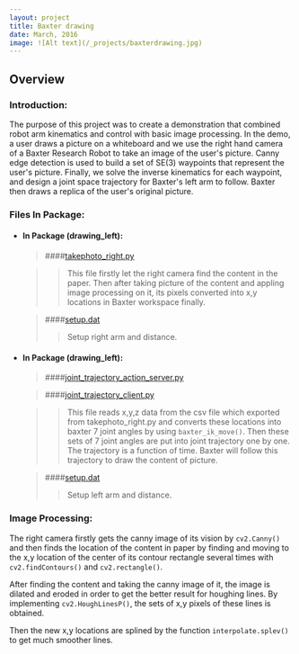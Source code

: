 ```yaml
---
layout: project
title: Baxter drawing
date: March, 2016
image: ![Alt text](/_projects/baxterdrawing.jpg)
---
```


## Overview
### Introduction:


The purpose of this project was to create a demonstration that combined robot arm kinematics and control with basic image processing. In the demo, a user draws a picture on a whiteboard and we use the right hand camera of a Baxter Research Robot to take an image of the user's picture. Canny edge detection is used to build a set of SE(3) waypoints that represent the user's picture. Finally, we solve the inverse kinematics for each waypoint, and design a joint space trajectory for Baxter's left arm to follow. Baxter then draws a replica of the user's original picture.



### Files In Package:
* #### In Package (drawing_left):
	
	>####[takephoto_right.py](https://github.com/MingheJiang/baxter_drawing/blob/master/takephoto_right/takephoto_right.py)
	
	>>This file firstly let the right camera find the content in the paper. Then after taking picture of the content and appling image processing on it, its pixels converted into x,y locations in Baxter workspace finally.
	
	>####[setup.dat](https://github.com/MingheJiang/baxter_drawing/blob/master/drawing_left/setup.dat)
	>>Setup right arm and distance.
	
* #### In Package (drawing_left):

	>####[joint_trajectory_action_server.py](https://github.com/MingheJiang/baxter_drawing/blob/master/drawing_left/joint_trajectory_action_server.py)
	
	>####[joint_trajectory_client.py](https://github.com/MingheJiang/baxter_drawing/blob/master/drawing_left/joint_trajectory_client.py)
	
	>>This file reads x,y,z data from the csv file which exported from takephoto_right.py and converts these locations into baxter 7 joint angles by using `baxter_ik_move()`. Then these sets of 7 joint angles are put into joint trajectory one by one. The trajectory is a function of time. Baxter will follow this trajectory to draw the content of picture. 
	
	>####[setup.dat](https://github.com/MingheJiang/baxter_drawing/blob/master/takephoto_right/setup.dat)
	>>Setup left arm and distance.

### Image Processing:

The right camera firstly gets the canny image of its vision by `cv2.Canny()` and then finds the location of the content in paper by finding and moving to the x,y location of the center of its contour rectangle several times with `cv2.findContours()` and `cv2.rectangle()`.

After finding the content and taking the canny image of it, the image is dilated and eroded in order to get the better result for houghing lines. By implementing `cv2.HoughLinesP()`, the sets of x,y pixels of these lines is obtained. 

Then the new x,y locations are splined by the function  `interpolate.splev()` to get much smoother lines. 

